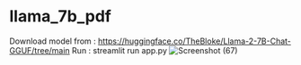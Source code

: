# llama_7b_pdf
Download model from : https://huggingface.co/TheBloke/Llama-2-7B-Chat-GGUF/tree/main
Run :  streamlit run app.py
![Screenshot (67)](https://github.com/Anshuldogra001/llama_7b_pdf/assets/96309140/78d2904a-0039-4168-8863-bbe443fde313)
